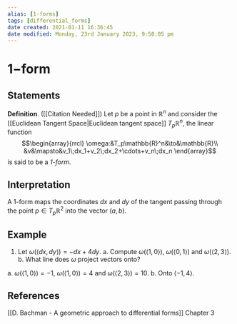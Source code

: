 ```yaml
---
alias: [1-forms]
tags: [differential_forms]
date created: 2021-01-11 16:36:45
date modified: Monday, 23rd January 2023, 9:50:05 pm
---
```


# $1-$form

## Statements

**Definition**. ([[Citation Needed]]) Let $p$ be a point in $\mathbb{R}^n$ and consider the [[Euclidean Tangent Space|Euclidean tangent space]] $T_p\mathbb{R}^n$, the linear function
$$\begin{array}{rrcl}
    \omega:&T_p\mathbb{R}^n&\to&\mathbb{R}\\
    &v&\mapsto&v_1\;dx_1+v_2\;dx_2+\cdots+v_n\;dx_n
 \end{array}$$
is said to be a *1-form*.

## Interpretation

A 1-form maps the coordinates $dx$ and $dy$ of the tangent passing through the point $p\in T_p\mathbb{R}^2$ into the vector $(a,b)$.

## Example

1. Let $\omega(\langle dx, dy\rangle)=-dx+4dy$.
   a. Compute $\omega(\langle 1, 0\rangle)$, $\omega(\langle 0, 1\rangle)$ and $\omega(\langle 2, 3 \rangle)$.
   b. What line does $\omega$ project vectors onto?

a. $\omega(\langle 1, 0\rangle)=-1$, $\omega(\langle 1, 0\rangle)=4$ and $\omega(\langle 2, 3 \rangle)=10$.
b. Onto $\langle -1, 4\rangle$.

## References

[[D. Bachman - A geometric approach to differential forms]] Chapter 3

[//begin]: # "Autogenerated link references for markdown compatibility"
[Bac12]: ../references/Bac12 "Bac12"
[//end]: # "Autogenerated link references"